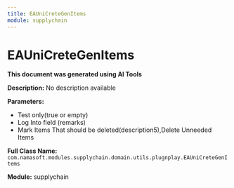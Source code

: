 ```yaml
---
title: EAUniCreteGenItems
module: supplychain
---
```



<div class='entity-flows'>

# EAUniCreteGenItems

**This document was generated using AI Tools**

**Description:** No description available

**Parameters:**
- Test only(true or empty)
- Log Into field (remarks)
- Mark Items That should be deleted(description5),Delete Unneeded Items

**Full Class Name:** `com.namasoft.modules.supplychain.domain.utils.plugnplay.EAUniCreteGenItems`

**Module:** supplychain


</div>

